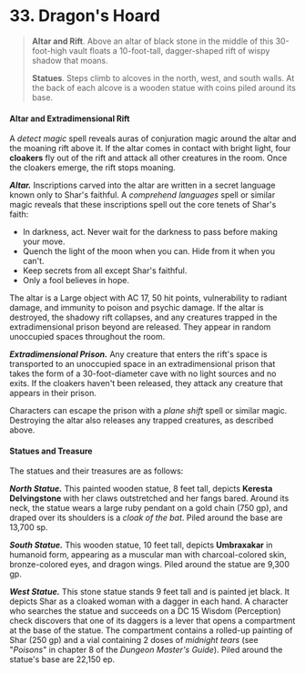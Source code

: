 # 33. Dragon's Hoard

>**Altar and Rift**. Above an altar of black stone in the middle of this 30-foot-high vault floats a 10-foot-tall, dagger-shaped rift of wispy shadow that moans.
>
>**Statues**. Steps climb to alcoves in the north, west, and south walls. At the back of each alcove is a wooden statue with coins piled around its base.
>

#### Altar and Extradimensional Rift

A *detect magic* spell reveals auras of conjuration magic around the altar and the moaning rift above it. If the altar comes in contact with bright light, four **cloakers** fly out of the rift and attack all other creatures in the room. Once the cloakers emerge, the rift stops moaning.

***Altar.*** Inscriptions carved into the altar are written in a secret language known only to Shar's faithful. A *comprehend languages* spell or similar magic reveals that these inscriptions spell out the core tenets of Shar's faith:

- In darkness, act. Never wait for the darkness to pass before making your move.
- Quench the light of the moon when you can. Hide from it when you can't.
- Keep secrets from all except Shar's faithful.
- Only a fool believes in hope.

The altar is a Large object with AC 17, 50 hit points, vulnerability to radiant damage, and immunity to poison and psychic damage. If the altar is destroyed, the shadowy rift collapses, and any creatures trapped in the extradimensional prison beyond are released. They appear in random unoccupied spaces throughout the room.

***Extradimensional Prison.*** Any creature that enters the rift's space is transported to an unoccupied space in an extradimensional prison that takes the form of a 30-foot-diameter cave with no light sources and no exits. If the cloakers haven't been released, they attack any creature that appears in their prison.

Characters can escape the prison with a *plane shift* spell or similar magic. Destroying the altar also releases any trapped creatures, as described above.

#### Statues and Treasure

The statues and their treasures are as follows:

***North Statue.*** This painted wooden statue, 8 feet tall, depicts **Keresta Delvingstone** with her claws outstretched and her fangs bared. Around its neck, the statue wears a large ruby pendant on a gold chain (750 gp), and draped over its shoulders is a *cloak of the bat*. Piled around the base are 13,700 sp.

***South Statue.*** This wooden statue, 10 feet tall, depicts **Umbraxakar** in humanoid form, appearing as a muscular man with charcoal-colored skin, bronze-colored eyes, and dragon wings. Piled around the statue are 9,300 gp.

***West Statue.*** This stone statue stands 9 feet tall and is painted jet black. It depicts Shar as a cloaked woman with a dagger in each hand. A character who searches the statue and succeeds on a DC 15 Wisdom (Perception) check discovers that one of its daggers is a lever that opens a compartment at the base of the statue. The compartment contains a rolled-up painting of Shar (250 gp) and a vial containing 2 doses of *midnight tears* (see "*Poisons*" in chapter 8 of the *Dungeon Master's Guide*). Piled around the statue's base are 22,150 ep.